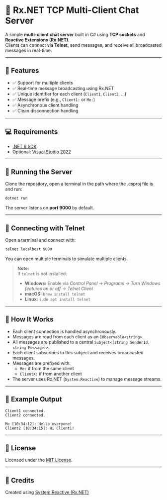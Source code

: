 # 🧩 Rx.NET TCP Multi-Client Chat Server

A simple **multi-client chat server** built in C# using **TCP sockets** and **Reactive Extensions (Rx.NET)**.  
Clients can connect via **Telnet**, send messages, and receive all broadcasted messages in real-time.

---

## 🚀 Features

- ✅ Support for multiple clients
- ✅ Real-time message broadcasting using Rx.NET
- ✅ Unique identifier for each client (`Client1`, `Client2`, ...)
- ✅ Message prefix (e.g., `Client1:` or `Me:`)
- ✅ Asynchronous client handling
- ✅ Clean disconnection handling

---

## 💻 Requirements

- [.NET 6 SDK](https://dotnet.microsoft.com/en-us/download)
- Optional: [Visual Studio 2022](https://visualstudio.microsoft.com/)

---

## 🧪 Running the Server

Clone the repository, open a terminal in the path where the .csproj file is and run:

```bash
dotnet run
```

The server listens on **port 9000** by default.

---

## 🔌 Connecting with Telnet

Open a terminal and connect with:

```bash
telnet localhost 9000
```

You can open multiple terminals to simulate multiple clients.

> **Note:**  
> If `telnet` is not installed:  
> - **Windows:** Enable via *Control Panel → Programs → Turn Windows features on or off → Telnet Client*  
> - **macOS:** `brew install telnet`  
> - **Linux:** `sudo apt install telnet`

---

## 🧠 How It Works

- Each client connection is handled asynchronously.
- Messages are read from each client as an `IObservable<string>`.
- All messages are published to a central `Subject<(string SenderId, string Message)>`.
- Each client subscribes to this subject and receives broadcasted messages.
- Messages are prefixed with:
  - `Me:` if from the same client
  - `ClientX:` if from another client
- The server uses Rx.NET (`System.Reactive`) to manage message streams.

---

## 🔧 Example Output

```
Client1 connected.
Client2 connected.

Me [10:34:12]: Hello everyone!
Client2 [10:34:15]: Hi Client1!
```

---

## 📜 License

Licensed under the [MIT License](LICENSE).

---

## 🙌 Credits

Created using [System.Reactive (Rx.NET)](https://github.com/dotnet/reactive)
